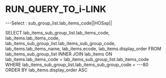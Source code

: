 # RUN_QUERY_TO_i-LINK
---Select : sub_group_list.lab_items_code||HOSxp||

SELECT
lab_items_sub_group_list.lab_items_code,
lab_items.lab_items_code,
lab_items_sub_group_list.lab_items_sub_group_code,
lab_items.lab_items_name,
lab_items.ecode,
lab_items.display_order
FROM
lab_items_sub_group_list
INNER JOIN lab_items ON lab_items.lab_items_code = lab_items_sub_group_list.lab_items_code
WHERE
lab_items_sub_group_list.lab_items_sub_group_code = ---80
ORDER BY
lab_items.display_order ASC
